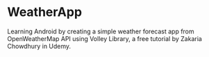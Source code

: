 # WeatherApp
Learning Android by creating a simple weather forecast app from OpenWeatherMap API using Volley Library, a free tutorial by Zakaria Chowdhury in Udemy.
